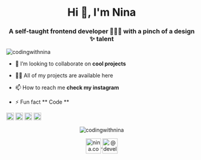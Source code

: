 <h1 align="center">Hi 👋, I'm Nina</h1>
<h3 align="center">A self-taught frontend developer 🧙🏻‍♂️ with a pinch of a design ✨ talent</h3>

<p align="left"> <img src="https://komarev.com/ghpvc/?username=codingwithnina" alt="codingwithnina" /> </p>

- 👯 I’m looking to collaborate on **cool projects**

- 👨‍💻 All of my projects are available here

- 📫 How to reach me **check my instagram**

- ⚡ Fun fact ** <coffee> Code </coffee> **

<p align="left">
  <img src="https://konpa.github.io/devicon/devicon.git/icons/react/react-original-wordmark.svg" alt="react" width="20" height="20"/> 
  <img src="https://konpa.github.io/devicon/devicon.git/icons/css3/css3-original-wordmark.svg" alt="css3" width="20" height="20"/> 
  <img src="https://konpa.github.io/devicon/devicon.git/icons/html5/html5-original-wordmark.svg" alt="html5" width="20" height="20"/> 
  <img src="https://konpa.github.io/devicon/devicon.git/icons/javascript/javascript-original.svg" alt="javascript" width="20" height="20"/>
</p>
<p align="center"> 
 <img src="https://github-readme-stats.vercel.app/api?username=codingwithnina&show_icons=true" alt="codingwithnina" /> 
</p>

<p align="center">
<a href="https://instagram.com/nina.codes" target="blank">
  <img align="center" src="https://cdn.jsdelivr.net/npm/simple-icons@3.0.1/icons/instagram.svg" alt="nina.codes" height="40" width="40" />
</a>
<a href="https://medium.com/@developer.journeys" target="blank">
  <img align="center" src="https://cdn.jsdelivr.net/npm/simple-icons@3.0.1/icons/medium.svg" alt="@developer.journeys" height="40" width="40" />
</a>
</p>
